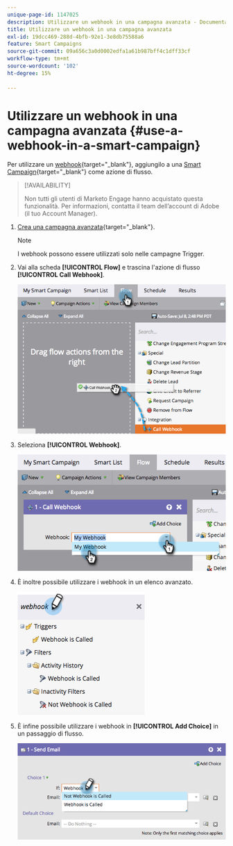 ```yaml
---
unique-page-id: 1147025
description: Utilizzare un webhook in una campagna avanzata - Documentazione di Marketo - Documentazione del prodotto
title: Utilizzare un webhook in una campagna avanzata
exl-id: 19dcc469-288d-4bfb-92e1-3e8db75588a6
feature: Smart Campaigns
source-git-commit: 09a656c3a0d0002edfa1a61b987bff4c1dff33cf
workflow-type: tm+mt
source-wordcount: '102'
ht-degree: 15%

---
```


# Utilizzare un webhook in una campagna avanzata {#use-a-webhook-in-a-smart-campaign}

Per utilizzare un [webhook](https://experienceleague.adobe.com/en/docs/marketo-developer/marketo/webhooks/webhooks){target="_blank"}, aggiungilo a una [Smart Campaign](/help/marketo/product-docs/core-marketo-concepts/smart-campaigns/flow-actions/add-a-flow-step-to-a-smart-campaign.md){target="_blank"} come azione di flusso.

>[!AVAILABILITY]
>
>Non tutti gli utenti di Marketo Engage hanno acquistato questa funzionalità. Per informazioni, contatta il team dell’account di Adobe (il tuo Account Manager).

1. [Crea una campagna avanzata](/help/marketo/product-docs/core-marketo-concepts/smart-campaigns/creating-a-smart-campaign/create-a-new-smart-campaign.md){target="_blank"}.

   >[!NOTE]
   >
   >I webhook possono essere utilizzati solo nelle campagne Trigger.

1. Vai alla scheda **[!UICONTROL Flow]** e trascina l&#39;azione di flusso **[!UICONTROL Call Webhook]**.

   ![](assets/use-a-webhook-in-a-smart-campaign-1.png)

1. Seleziona **[!UICONTROL Webhook]**.

   ![](assets/use-a-webhook-in-a-smart-campaign-2.png)

1. È inoltre possibile utilizzare i webhook in un elenco avanzato.

   ![](assets/use-a-webhook-in-a-smart-campaign-3.png)

1. È infine possibile utilizzare i webhook in **[!UICONTROL Add Choice]** in un passaggio di flusso.

   ![](assets/use-a-webhook-in-a-smart-campaign-4.png)
